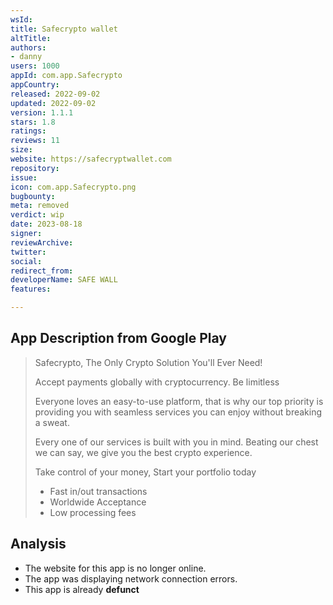 ```yaml
---
wsId: 
title: Safecrypto wallet
altTitle: 
authors:
- danny
users: 1000
appId: com.app.Safecrypto
appCountry: 
released: 2022-09-02
updated: 2022-09-02
version: 1.1.1
stars: 1.8
ratings: 
reviews: 11
size: 
website: https://safecryptwallet.com
repository: 
issue: 
icon: com.app.Safecrypto.png
bugbounty: 
meta: removed
verdict: wip
date: 2023-08-18
signer: 
reviewArchive: 
twitter: 
social: 
redirect_from: 
developerName: SAFE WALL
features: 

---
```


## App Description from Google Play

> Safecrypto, The Only Crypto Solution You'll Ever Need!
>
> Accept payments globally with cryptocurrency. Be limitless
>
> Everyone loves an easy-to-use platform, that is why our top priority is providing you with seamless services you can enjoy without breaking a sweat.
>
> Every one of our services is built with you in mind. Beating our chest we can say, we give you the best crypto experience.
>
> Take control of your money, Start your portfolio today
> - Fast in/out transactions
> - Worldwide Acceptance
> - Low processing fees

## Analysis 

- The website for this app is no longer online.
- The app was displaying network connection errors. 
- This app is already **defunct**
